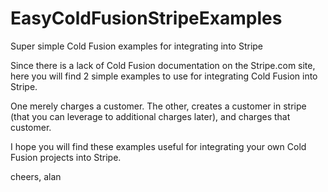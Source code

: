 # EasyColdFusionStripeExamples
Super simple Cold Fusion examples for integrating into Stripe

Since there is a lack of Cold Fusion documentation on the Stripe.com site, here you will find 2 simple examples to use for integrating Cold Fusion into Stripe.  

One merely charges a customer.  The other, creates a customer in stripe (that you can leverage to additional charges later), and charges that customer.

I hope you will find these examples useful for integrating your own Cold Fusion projects into Stripe.

cheers,
alan
